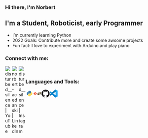 ### Hi there, I'm Norbert

## I'm a Student, Roboticist, early Programmer

- I’m currently learning Python
- 2022 Goals: Contribute more and create some awsome projects
- Fun fact: I love to experiment with Arduino and play piano

### Connect with me:

[<img align="left" alt="disturbed__silence | YouTube" width="22px" src="https://cdn.jsdelivr.net/npm/simple-icons@v3/icons/youtube.svg" />][youtube]
[<img align="left" alt="norbert-acedanski | LinkedIn" width="22px" src="https://cdn.jsdelivr.net/npm/simple-icons@v3/icons/linkedin.svg" />][linkedin]
[<img align="left" alt="disturbed__silence | Instagram" width="22px" src="https://cdn.jsdelivr.net/npm/simple-icons@v3/icons/instagram.svg" />][instagram]

<br />

### Languages and Tools:

<img align="left" alt="Python" width="26px" src="https://raw.githubusercontent.com/github/explore/80688e429a7d4ef2fca1e82350fe8e3517d3494d/topics/python/python.png" />
<img align="left" alt="Git" width="26px" src="https://raw.githubusercontent.com/github/explore/80688e429a7d4ef2fca1e82350fe8e3517d3494d/topics/git/git.png" />
<img align="left" alt="GitHub" width="26px" src="https://raw.githubusercontent.com/github/explore/78df643247d429f6cc873026c0622819ad797942/topics/github/github.png" />
<img align="left" alt="Visual Studio Code" width="26px" src="https://raw.githubusercontent.com/github/explore/80688e429a7d4ef2fca1e82350fe8e3517d3494d/topics/visual-studio-code/visual-studio-code.png" />

[youtube]: https://www.youtube.com/channel/UCtbpbFFJrJwOD37mMk1w_UA
[instagram]: https://www.instagram.com/disturbed__silence/
[linkedin]: https://www.linkedin.com/in/norbert-acedanski/